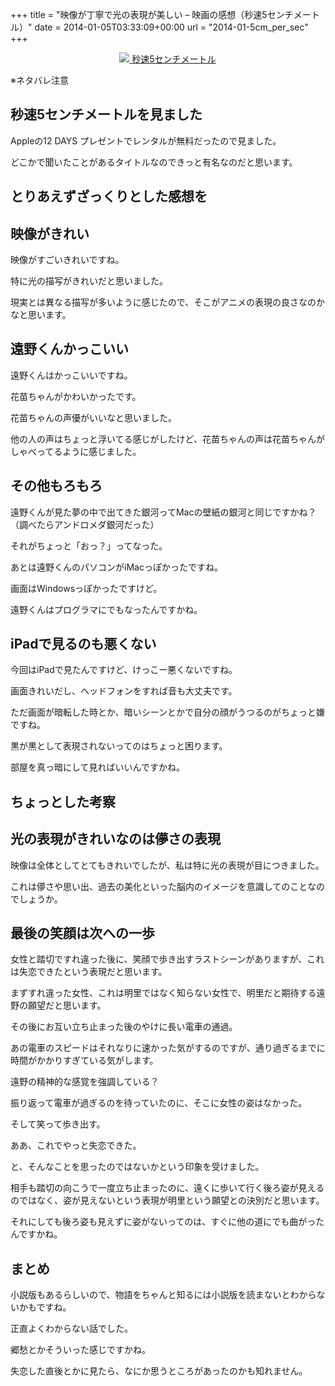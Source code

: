 +++
title = "映像が丁寧で光の表現が美しい – 映画の感想（秒速5センチメートル）"
date = 2014-01-05T03:33:09+00:00
url = "2014-01-5cm_per_sec"
+++

<div style="text-align: center;">
  <a href="http://www.amazon.co.jp/gp/product/B000QXD9S6/ref=as_li_ss_il?ie=UTF8&#038;camp=247&#038;creative=7399&#038;creativeASIN=B000QXD9S6&#038;linkCode=as2&#038;tag=5000164-22"><img border="0" src="http://ws-fe.amazon-adsystem.com/widgets/q?_encoding=UTF8&#038;ASIN=B000QXD9S6&#038;Format=_SL160_&#038;ID=AsinImage&#038;MarketPlace=JP&#038;ServiceVersion=20070822&#038;WS=1&#038;tag=5000164-22" />  
<span>秒速5センチメートル</span></a><img src="http://ir-jp.amazon-adsystem.com/e/ir?t=5000164-22&#038;l=as2&#038;o=9&#038;a=B000QXD9S6" width="1" height="1" border="0" alt="" style="border:none !important; margin:0px !important;" />
</div>

※ネタバレ注意

## 秒速5センチメートルを見ました

Appleの12 DAYS プレゼントでレンタルが無料だったので見ました。

どこかで聞いたことがあるタイトルなのできっと有名なのだと思います。

## とりあえずざっくりとした感想を

## 映像がきれい

映像がすごいきれいですね。

特に光の描写がきれいだと思いました。

現実とは異なる描写が多いように感じたので、そこがアニメの表現の良さなのかなと思います。

## 遠野くんかっこいい

遠野くんはかっこいいですね。

花苗ちゃんがかわいかったです。

花苗ちゃんの声優がいいなと思いました。

他の人の声はちょっと浮いてる感じがしたけど、花苗ちゃんの声は花苗ちゃんがしゃべってるように感じました。

## その他もろもろ

遠野くんが見た夢の中で出てきた銀河ってMacの壁紙の銀河と同じですかね？（調べたらアンドロメダ銀河だった）

それがちょっと「おっ？」ってなった。

あとは遠野くんのパソコンがiMacっぽかったですね。

画面はWindowsっぽかったですけど。

遠野くんはプログラマにでもなったんですかね。 

## iPadで見るのも悪くない

今回はiPadで見たんですけど、けっこー悪くないですね。

画面きれいだし、ヘッドフォンをすれば音も大丈夫です。

ただ画面が暗転した時とか、暗いシーンとかで自分の顔がうつるのがちょっと嫌ですね。

黒が黒として表現されないってのはちょっと困ります。

部屋を真っ暗にして見ればいいんですかね。

## ちょっとした考察

## 光の表現がきれいなのは儚さの表現

映像は全体としてとてもきれいでしたが、私は特に光の表現が目につきました。

これは儚さや思い出、過去の美化といった脳内のイメージを意識してのことなのでしょうか。

## 最後の笑顔は次への一歩

女性と踏切ですれ違った後に、笑顔で歩き出すラストシーンがありますが、これは失恋できたという表現だと思います。

まずすれ違った女性、これは明里ではなく知らない女性で、明里だと期待する遠野の願望だと思います。

その後にお互い立ち止まった後のやけに長い電車の通過。

あの電車のスピードはそれなりに速かった気がするのですが、通り過ぎるまでに時間がかかりすぎている気がします。

遠野の精神的な感覚を強調している？

振り返って電車が過ぎるのを待っていたのに、そこに女性の姿はなかった。

そして笑って歩き出す。

ああ、これでやっと失恋できた。

と、そんなことを思ったのではないかという印象を受けました。

相手も踏切の向こうで一度立ち止まったのに、遠くに歩いて行く後ろ姿が見えるのではなく、姿が見えないという表現が明里という願望との決別だと思います。

それにしても後ろ姿も見えずに姿がないってのは、すぐに他の道にでも曲がったんですかね。

## まとめ

小説版もあるらしいので、物語をちゃんと知るには小説版を読まないとわからないかもですね。

正直よくわからない話でした。

郷愁とかそういった感じですかね。

失恋した直後とかに見たら、なにか思うところがあったのかも知れません。